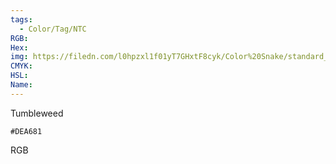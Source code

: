 ```yaml
---
tags:
  - Color/Tag/NTC
RGB:
Hex:
img: https://filedn.com/l0hpzxl1f01yT7GHxtF8cyk/Color%20Snake/standard_csv_to_svg//DEA681.svg
CMYK:
HSL:
Name:
---
```

Tumbleweed
```palette
#DEA681
```
RGB

